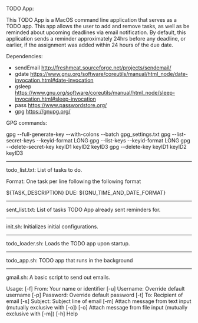 TODO App:

This TODO App is a MacOS command line application that serves as a TODO app. This app allows the user to add and remove tasks, as well as be reminded about upcoming deadlines via email notification. By default, this application sends a reminder approximately 24hrs before any deadline, or earlier, if the assignment was added within 24 hours of the due date.

Dependencies:

- sendEmail http://freshmeat.sourceforge.net/projects/sendemail/
- gdate https://www.gnu.org/software/coreutils/manual/html_node/date-invocation.html#date-invocation
- gsleep https://www.gnu.org/software/coreutils/manual/html_node/sleep-invocation.html#sleep-invocation
- pass https://www.passwordstore.org/
- gpg https://gnupg.org/

GPG commands:

gpg --full-generate-key --with-colons --batch gpg_settings.txt
gpg --list-secret-keys  --keyid-format LONG
gpg --list-keys  --keyid-format LONG
gpg --delete-secret-key keyID1 keyID2 keyID3
gpg --delete-key keyID1 keyID2 keyID3

---

todo_list.txt: List of tasks to do.

Format: One task per line following the following format

${TASK_DESCRIPTION} DUE: ${GNU_TIME_AND_DATE_FORMAT}

---

sent_list.txt: List of tasks TODO App already sent reminders for.

---

init.sh: Initializes initial configurations.

---

todo_loader.sh: Loads the TODO app upon startup.

---

todo_app.sh: TODO app that runs in the background

---

gmail.sh: A basic script to send out emails.

Usage:
	[-f] From: Your name or identifier
	[-u] Username: Override default username
	[-p] Password: Override default password
	[-t] To: Recipient of email
	[-s] Subject: Subject line of email
	[-m] Attach message from text input (mutually exclusive with [-o])
	[-o] Attach message from file input (mutually exclusive with [-m])
	[-h] Help

